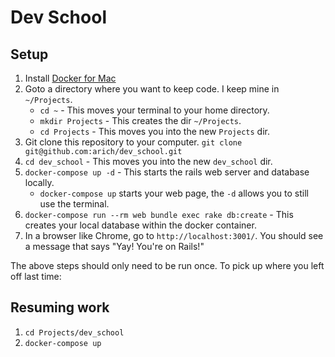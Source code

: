 # Dev School

## Setup

1. Install [Docker for Mac](https://docs.docker.com/docker-for-mac/install/#install-and-run-docker-for-mac)
1. Goto a directory where you want to keep code. I keep mine in `~/Projects`.
   * `cd ~` - This moves your terminal to your home directory.
   * `mkdir Projects` - This creates the dir `~/Projects`.
   * `cd Projects` - This moves you into the new `Projects` dir.
1. Git clone this repository to your computer. `git clone git@github.com:arich/dev_school.git`
1. `cd dev_school` - This moves you into the new `dev_school` dir.
1. `docker-compose up -d` - This starts the rails web server and database locally.
   * `docker-compose up` starts your web page, the `-d` allows you to still use the terminal.
1. `docker-compose run --rm web bundle exec rake db:create` - This creates your local database within the docker container.
1. In a browser like Chrome, go to `http://localhost:3001/`. You should see a message that says "Yay! You're on Rails!"

The above steps should only need to be run once. To pick up where you left off last time:

## Resuming work
1. `cd Projects/dev_school`
1. `docker-compose up`
